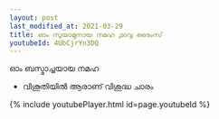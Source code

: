 ```yaml
---
layout: post
last_modified_at: 2021-03-29
title: ഓം സുയാമുനായ നമഹ ൧൦൮ ടൈംസ്
youtubeId: 4UbCjrYn3DQ
---
```

 
 
 ഓം ബസ്മാച്ചയായ നമഹ 
 
 -  വിശൂതിയിൽ ആരാണ് വിശുദ്ധ ചാരം 
 
  
 
  
 
 
 
 
 
 


{% include youtubePlayer.html id=page.youtubeId %}
 
 
